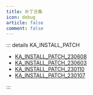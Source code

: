 ```yaml
---
title: 补丁合集
icon: debug
article: false
comment: false
---
```


::: details KA_INSTALL_PATCH

- [KA_INSTALL_PATCH_230608](/posts/ka_install_patch_230608.html)
- [KA_INSTALL_PATCH_230603](/posts/ka_install_patch_230603.html)
- [KA_INSTALL_PATCH_230110](/posts/ka_install_patch_230110.html)
- [KA_INSTALL_PATCH_230107](/posts/ka_install_patch_230107.html)


:::


